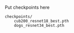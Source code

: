 Put checkpoints here

```
checkpoints/
    cub200_resnet18_best.pth
    dogs_resnet34_best.pth
```



